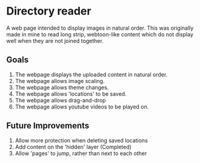 # Directory reader
A web page intended to display images in natural order. This was originally made in mine to read long strip, webtoon-like content which do not display well when they are not joined together.

## Goals
1. The webpage displays the uploaded content in natural order.
2. The webpage allows image scaling.
3. The webpage allows theme changes.
4. The webpage allows 'locations' to be saved.
5. The webpage allows drag-and-drop
6. The webpage allows youtube videos to be played on.

## Future Improvements
1. Allow more protection when deleting saved locations
2. Add content on the 'hidden' layer (Completed)
3. Allow 'pages' to jump, rather than next to each other

